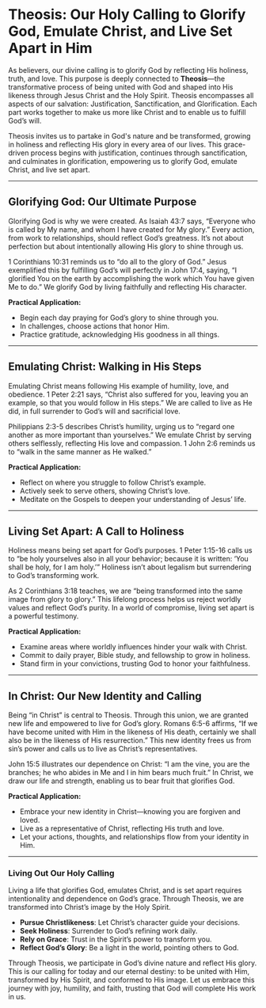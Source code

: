 # Theosis: Our Holy Calling to Glorify God, Emulate Christ, and Live Set Apart in Him

As believers, our divine calling is to glorify God by reflecting His holiness, truth, and love. This purpose is deeply connected to **Theosis**—the transformative process of being united with God and shaped into His likeness through Jesus Christ and the Holy Spirit. Theosis encompasses all aspects of our salvation: Justification, Sanctification, and Glorification. Each part works together to make us more like Christ and to enable us to fulfill God’s will.

Theosis invites us to partake in God's nature and be transformed, growing in holiness and reflecting His glory in every area of our lives. This grace-driven process begins with justification, continues through sanctification, and culminates in glorification, empowering us to glorify God, emulate Christ, and live set apart.

---

## Glorifying God: Our Ultimate Purpose

Glorifying God is why we were created. As Isaiah 43:7 says, “Everyone who is called by My name, and whom I have created for My glory.” Every action, from work to relationships, should reflect God’s greatness. It’s not about perfection but about intentionally allowing His glory to shine through us.

1 Corinthians 10:31 reminds us to “do all to the glory of God.” Jesus exemplified this by fulfilling God’s will perfectly in John 17:4, saying, “I glorified You on the earth by accomplishing the work which You have given Me to do.” We glorify God by living faithfully and reflecting His character.

**Practical Application:**
- Begin each day praying for God’s glory to shine through you.
- In challenges, choose actions that honor Him.
- Practice gratitude, acknowledging His goodness in all things.

---

## Emulating Christ: Walking in His Steps

Emulating Christ means following His example of humility, love, and obedience. 1 Peter 2:21 says, “Christ also suffered for you, leaving you an example, so that you would follow in His steps.” We are called to live as He did, in full surrender to God’s will and sacrificial love.

Philippians 2:3-5 describes Christ’s humility, urging us to “regard one another as more important than yourselves.” We emulate Christ by serving others selflessly, reflecting His love and compassion. 1 John 2:6 reminds us to “walk in the same manner as He walked.” 

**Practical Application:**
- Reflect on where you struggle to follow Christ’s example.
- Actively seek to serve others, showing Christ’s love.
- Meditate on the Gospels to deepen your understanding of Jesus’ life.

---

## Living Set Apart: A Call to Holiness

Holiness means being set apart for God’s purposes. 1 Peter 1:15-16 calls us to “be holy yourselves also in all your behavior; because it is written: ‘You shall be holy, for I am holy.’” Holiness isn’t about legalism but surrendering to God’s transforming work.

As 2 Corinthians 3:18 teaches, we are “being transformed into the same image from glory to glory.” This lifelong process helps us reject worldly values and reflect God’s purity. In a world of compromise, living set apart is a powerful testimony.

**Practical Application:**
- Examine areas where worldly influences hinder your walk with Christ.
- Commit to daily prayer, Bible study, and fellowship to grow in holiness.
- Stand firm in your convictions, trusting God to honor your faithfulness.

---

## **In Christ: Our New Identity and Calling**

Being “in Christ” is central to Theosis. Through this union, we are granted new life and empowered to live for God’s glory. Romans 6:5-6 affirms, “If we have become united with Him in the likeness of His death, certainly we shall also be in the likeness of His resurrection.” This new identity frees us from sin’s power and calls us to live as Christ’s representatives.

John 15:5 illustrates our dependence on Christ: “I am the vine, you are the branches; he who abides in Me and I in him bears much fruit.” In Christ, we draw our life and strength, enabling us to bear fruit that glorifies God.

**Practical Application:**
- Embrace your new identity in Christ—knowing you are forgiven and loved.
- Live as a representative of Christ, reflecting His truth and love.
- Let your actions, thoughts, and relationships flow from your identity in Him.

---

### Living Out Our Holy Calling

Living a life that glorifies God, emulates Christ, and is set apart requires intentionality and dependence on God’s grace. Through Theosis, we are transformed into Christ’s image by the Holy Spirit.

- **Pursue Christlikeness**: Let Christ’s character guide your decisions.
- **Seek Holiness**: Surrender to God’s refining work daily.
- **Rely on Grace**: Trust in the Spirit’s power to transform you.
- **Reflect God’s Glory**: Be a light in the world, pointing others to God.

Through Theosis, we participate in God’s divine nature and reflect His glory. This is our calling for today and our eternal destiny: to be united with Him, transformed by His Spirit, and conformed to His image. Let us embrace this journey with joy, humility, and faith, trusting that God will complete His work in us.